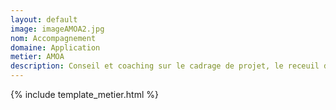 ```yaml
---
layout: default
image: imageAMOA2.jpg
nom: Accompagnement
domaine: Application
metier: AMOA
description: Conseil et coaching sur le cadrage de projet, le receuil de besoin, le choix de solutions d'architecture ou encore l'optimisation de la performance
---
```

{% include template_metier.html %}
